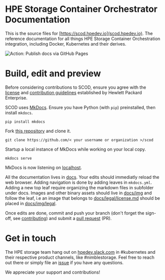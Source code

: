 # HPE Storage Container Orchestrator Documentation
This is the source files for [https://scod.hpedev.io](scod.hpedev.io). The reference documentation for all things HPE Storage Container Orchestration integration, including Docker, Kubernetes and their derives.

![Action: Publish docs via GitHub Pages](https://github.com/hpe-storage/scod/workflows/Publish%20docs%20via%20GitHub%20Pages/badge.svg)

# Build, edit and preview
Before considering contributions to SCOD, ensure you agree with the [license](docs/legal/license.md) and [contribution guidelines](docs/legal/contributing.md) established by Hewlett Packard Enterprise.

SCOD uses [MkDocs](https://www.mkdocs.org). Ensure you have Python (with `pip`) preinstalled, then install `mkdocs`.

```
pip install mkdocs
```

Fork [this repository](https://github.com/hpe-storage/scod/fork) and clone it.

```
git clone https://github.com/< your username or organization >/scod
```

Startup a local instance of MkDocs while working on your local copy.

```
mkdocs serve
```

MkDocs is now listening on [localhost](http://127.0.0.1:8000).

All the documentation lives in [docs](docs). Your edits should immediatly reload the web browser. Adding navigation is done by adding leaves in `mkdocs.yml`. Adding a new top leaf require organizing the markdown files in subfolder under docs. Images and other binary assets should live in [docs/img](docs/img) and follow the leaf, i.e an image that belongs to [docs/legal/license.md](docs/legal/license.md) should be placed in [docs/img/legal](docs/img/legal).

Once edits are done, commit and push your branch (don't forget the sign-off, see [contributing](docs/legal/contributing.md)) and submit a [pull request](https://github.com/hpe-storage/scod/pulls) (PR).

# Get in touch
The HPE storage team hang out on [hpedev.slack.com](https://hpedev.slack.com) in #kubernetes and their respective product channels, like #nimblestorage. Feel free to reach out there or simply file an [issue](//github.com/hpe-storage/scod/issues) if you have any questions.

We appreciate your support and contributions!
